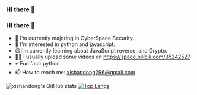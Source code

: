 ### Hi there 👋

<!--
**xishandong/xishandong** is a ✨ _special_ ✨ repository because its `README.md` (this file) appears on your GitHub profile.

Here are some ideas to get you started:

- 🔭 I’m currently working on ...
- 🌱 I’m currently learning ...
- 👯 I’m looking to collaborate on ...
- 🤔 I’m looking for help with ...
- 💬 Ask me about ...
- 📫 How to reach me: ...
- 😄 Pronouns: ...
- ⚡ Fun fact: ...
-->
### Hi there 👋

- 🔭 I’m currently majoring in CyberSpace Security.
- 🌱 I'm interested in python and javascript.
- 😄I'm currently learning about JavaScript reverse, and Crypto.
- 🧑‍💻 I usually upload some videos on https://space.bilibili.com/35242527
- ⚡ Fun fact: python
- 📫 How to reach me: xishandong296@gmail.com

![xishandong's GitHub stats](https://github-readme-stats.vercel.app/api?username=xishandong&show_icons=true&theme=onelight&hide=contribs)
[![Top Langs](https://github-readme-stats.vercel.app/api/top-langs/?username=xishandong&layout=compact&theme=onelight&hide=CMake,Makefile)](https://github.com/anuraghazra/github-readme-stats)
